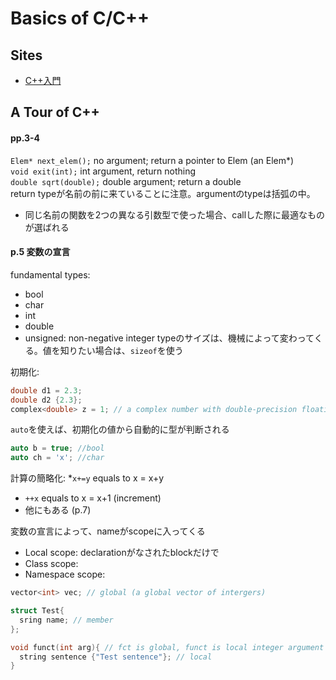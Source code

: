 # Basics of C/C++

## Sites
* [C++入門](http://www.asahi-net.or.jp/~yf8k-kbys/newcpp0.html)

## A Tour of C++
#### pp.3-4
`Elem* next_elem();` no argument; return a pointer to Elem (an Elem*)  
`void exit(int);` int argument, return nothing  
`double sqrt(double);` double argument; return a double  
return typeが名前の前に来ていることに注意。argumentのtypeは括弧の中。  

* 同じ名前の関数を2つの異なる引数型で使った場合、callした際に最適なものが選ばれる
 
#### p.5 変数の宣言
fundamental types:
  * bool
  * char
  * int
  * double
  * unsigned: non-negative integer
typeのサイズは、機械によって変わってくる。値を知りたい場合は、`sizeof`を使う  

初期化:
```cpp
double d1 = 2.3;
double d2 {2.3};
complex<double> z = 1; // a complex number with double-precision floating-point scalars
```
`auto`を使えば、初期化の値から自動的に型が判断される
```cpp
auto b = true; //bool
auto ch = 'x'; //char
```

計算の簡略化:
*`x+=y` equals to x = x+y
* `++x` equals to x = x+1 (increment)
* 他にもある (p.7)

変数の宣言によって、nameがscopeに入ってくる
* Local scope: declarationがなされたblockだけで
* Class scope:
* Namespace scope:
```cpp
vector<int> vec; // global (a global vector of intergers)

struct Test{
  sring name; // member
};

void funct(int arg){ // fct is global, funct is local integer argument
  string sentence {"Test sentence"}; // local
}
```


 
